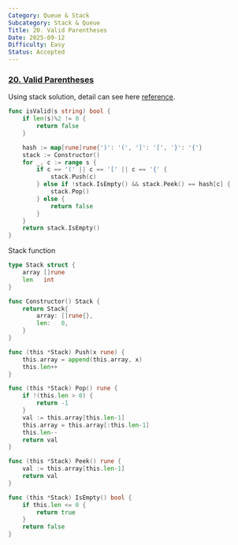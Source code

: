 ```yaml
---
Category: Queue & Stack
Subcategory: Stack & Queue
Title: 20. Valid Parentheses
Date: 2025-09-12
Difficulty: Easy
Status: Accepted
---
```

### [20. Valid Parentheses]

Using stack solution, detail can see here [reference].

```go
func isValid(s string) bool {
	if len(s)%2 != 0 {
		return false
	}

	hash := map[rune]rune{')': '(', ']': '[', '}': '{'}
	stack := Constructor()
	for _, c := range s {
		if c == '(' || c == '[' || c == '{' {
			stack.Push(c)
		} else if !stack.IsEmpty() && stack.Peek() == hash[c] {
			stack.Pop()
		} else {
			return false
		}
	}
	return stack.IsEmpty()
}
```

Stack function
```go
type Stack struct {
	array []rune
	len   int
}

func Constructor() Stack {
	return Stack{
		array: []rune{},
		len:   0,
	}
}

func (this *Stack) Push(x rune) {
	this.array = append(this.array, x)
	this.len++
}

func (this *Stack) Pop() rune {
	if !(this.len > 0) {
		return -1
	}
	val := this.array[this.len-1]
	this.array = this.array[:this.len-1]
	this.len--
	return val
}

func (this *Stack) Peek() rune {
	val := this.array[this.len-1]
	return val
}

func (this *Stack) IsEmpty() bool {
	if this.len <= 0 {
		return true
	}
	return false
}
```

[20. Valid Parentheses]: https://leetcode.com/problems/valid-parentheses/
[reference]: https://github.com/youngyangyang04/leetcode-master/blob/master/problems/0020.%E6%9C%89%E6%95%88%E7%9A%84%E6%8B%AC%E5%8F%B7.md